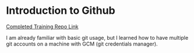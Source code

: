 # Introduction to Github

[Completed Training Repo Link](https://github.com/SmileNP/skills-introduction-to-github)

I am already familiar with basic git usage, but I learned how to have multiple git accounts on a machine with GCM (git credentials manager).
